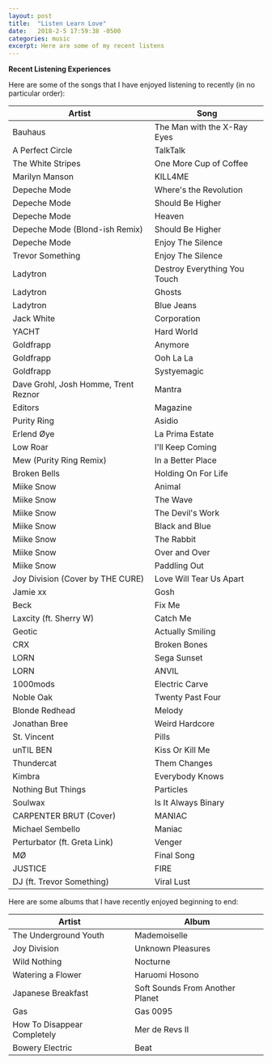 ```yaml
---
layout: post
title:  "Listen Learn Love"
date:   2018-2-5 17:59:38 -0500
categories: music
excerpt: Here are some of my recent listens
---
```


**Recent Listening Experiences**

Here are some of the songs that I have enjoyed listening to recently (in no particular order):

|   Artist                  |   Song                     |
|---------------            |---------------             |
| Bauhaus                   | The Man with the X-Ray Eyes|
| A Perfect Circle          | TalkTalk                   |
| The White Stripes         | One More Cup of Coffee     |
| Marilyn Manson            | KILL4ME                    |
| Depeche Mode              | Where's the Revolution     |
| Depeche Mode              | Should Be Higher           |
| Depeche Mode              | Heaven                     |
| Depeche Mode (Blond-ish Remix)| Should Be Higher       |
| Depeche Mode              | Enjoy The Silence          |
| Trevor Something          | Enjoy The Silence          |
| Ladytron                  | Destroy Everything You Touch|
| Ladytron                  | Ghosts                     |
| Ladytron                  | Blue Jeans                 |
| Jack White                | Corporation                |
| YACHT                     | Hard World                 |
| Goldfrapp                 | Anymore                    |
| Goldfrapp                 | Ooh La La                  |
| Goldfrapp                 | Systyemagic                |
| Dave Grohl, Josh Homme, Trent Reznor | Mantra          |
| Editors                   | Magazine                   |
| Purity Ring               | Asidio                     |
| Erlend Øye                | La Prima Estate            |
| Low Roar                  | I'll Keep Coming           |
| Mew (Purity Ring Remix)   | In a Better Place          |
| Broken Bells              | Holding On For Life        |
| Miike Snow                | Animal                     |
| Miike Snow                | The Wave                   |
| Miike Snow                | The Devil's Work           |
| Miike Snow                | Black and Blue             |
| Miike Snow                | The Rabbit                 |
| Miike Snow                | Over and Over              |
| Miike Snow                | Paddling Out               |
| Joy Division (Cover by THE CURE) | Love Will Tear Us Apart|
| Jamie xx                  | Gosh                       |
| Beck                      | Fix Me                     |
| Laxcity (ft. Sherry W)    | Catch Me                   |
| Geotic                    | Actually Smiling           |
| CRX                       | Broken Bones               |
| LORN                      | Sega Sunset                |
| LORN                      | ANVIL                      |
| 1000mods                  | Electric Carve             |
| Noble Oak                 | Twenty Past Four           |
| Blonde Redhead            | Melody                     |
| Jonathan Bree             | Weird Hardcore             |
| St. Vincent               | Pills                      |
| unTIL BEN                 | Kiss Or Kill Me            |
| Thundercat                | Them Changes               |
| Kimbra                    | Everybody Knows            |
| Nothing But Things        | Particles                  |
| Soulwax                   | Is It Always Binary        |
| CARPENTER BRUT (Cover)    | MANIAC                     |
| Michael Sembello          | Maniac                     |
| Perturbator (ft. Greta Link) | Venger                  |
| MØ                        | Final Song                 |
| JUSTICE                   | FIRE                       |
| DJ (ft. Trevor Something) | Viral Lust                 |


Here are some albums that I have recently enjoyed beginning to end:

|   Artist                                      |   Album              |
|---------------                                |---------------       |
| The Underground Youth                         | Mademoiselle         |
| Joy Division                                  | Unknown Pleasures    |
| Wild Nothing                                  | Nocturne             |
| Watering a Flower                             | Haruomi Hosono       |
| Japanese Breakfast                            | Soft Sounds From Another Planet |
| Gas                                           | Gas 0095             |
| How To Disappear Completely                   | Mer de Revs II       |
| Bowery Electric                               | Beat                 |

